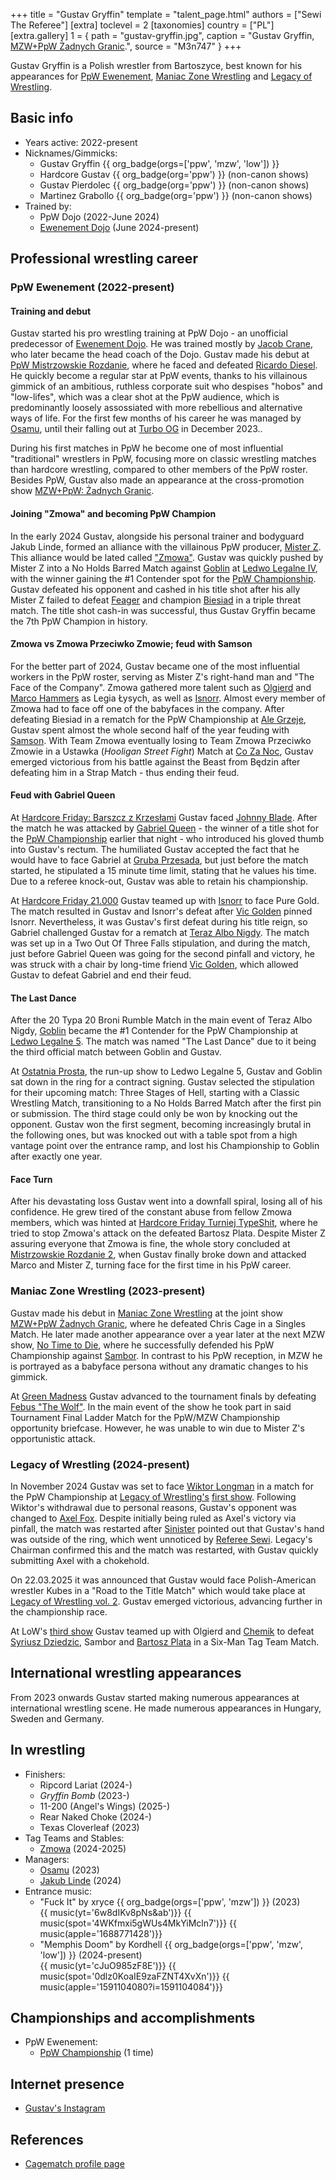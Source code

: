 +++
title = "Gustav Gryffin"
template = "talent_page.html"
authors = ["Sewi The Referee"]
[extra]
toclevel = 2
[taxonomies]
country = ["PL"]
[extra.gallery]
1 = { path = "gustav-gryffin.jpg", caption = "Gustav Gryffin, [MZW+PpW Żadnych Granic](@/e/mzw/2023-09-23-mzw_ppw-zadnych-granic.md).", source = "M3n747" }
+++

Gustav Gryffin is a Polish wrestler from Bartoszyce, best known for his appearances for [PpW Ewenement](@/o/ppw.md), [Maniac Zone Wrestling](@/o/mzw.md) and [Legacy of Wrestling](@/o/low.md).

## Basic info

* Years active: 2022-present
* Nicknames/Gimmicks:
  - Gustav Gryffin {{ org_badge(orgs=['ppw', 'mzw', 'low']) }}
  - Hardcore Gustav {{ org_badge(org='ppw') }} (non-canon shows)
  - Gustav Pierdolec {{ org_badge(org='ppw') }} (non-canon shows)
  - Martinez Grabollo {{ org_badge(org='ppw') }} (non-canon shows)
* Trained by:
  - PpW Dojo (2022-June 2024)
  - [Ewenement Dojo](@/o/ewenement-dojo.md) (June 2024-present)

## Professional wrestling career

### PpW Ewenement (2022-present)

#### Training and debut

Gustav started his pro wrestling training at PpW Dojo - an unofficial predecessor of [Ewenement Dojo](@/o/ewenement-dojo.md).
He was trained mostly by [Jacob Crane](@/w/jacob-crane.md), who later became the head coach of the Dojo.
Gustav made his debut at [PpW Mistrzowskie Rozdanie](@/e/ppw/2023-05-06-ppw-mistrzowskie-rozdanie.md), where he faced and defeated [Ricardo Diesel](@/w/ricardo-diesel.md).
He quickly become a regular star at PpW events, thanks to his villainous gimmick of an ambitious, ruthless corporate suit who despises "hobos" and "low-lifes", which was a clear shot at the PpW audience, which is predominantly loosely assossiated with more rebellious and alternative ways of life.
For the first few months of his career he was managed by [Osamu](@/w/osamu.md), until their falling out at [Turbo OG](@/e/ppw/2023-12-08-ppw-turbo-og.md) in December 2023..

During his first matches in PpW he become one of most influential "traditional" wrestlers in PpW, focusing more on classic wrestling matches than hardcore wrestling, compared to other members of the PpW roster.
Besides PpW, Gustav also made an appearance at the cross-promotion show [MZW+PpW: Żadnych Granic](@/e/mzw/2023-09-23-mzw_ppw-zadnych-granic.md).

#### Joining "Zmowa" and becoming PpW Champion

In the early 2024 Gustav, alongside his personal trainer and bodyguard Jakub Linde, formed an alliance with the villainous PpW producer, [Mister Z](@/w/mister-z.md).
This alliance would be lated called ["Zmowa"](@/tt/zmowa.md). Gustav was quickly pushed by Mister Z into a No Holds Barred Match against [Goblin](@/w/goblin.md) at [Ledwo Legalne IV](@/e/ppw/2024-06-08-ppw-ledwo-legalne-4.md), with the winner gaining the #1 Contender spot for the [PpW Championship](@/c/ppw-championship.md).
Gustav defeated his opponent and cashed in his title shot after his ally Mister Z failed to defeat [Feager](@/w/feager.md) and champion [Biesiad](@/w/biesiad.md) in a triple threat match.
The title shot cash-in was successful, thus Gustav Gryffin became the 7th PpW Champion in history.

#### Zmowa vs Zmowa Przeciwko Zmowie; feud with Samson

For the better part of 2024, Gustav became one of the most influential workers in the PpW roster, serving as Mister Z's right-hand man and "The Face of the Company".
Zmowa gathered more talent such as [Olgierd](@/w/olgierd.md) and [Marco Hammers](@/w/marco-hammers.md) as Legia Łysych, as well as [Isnorr](@/w/isnorr.md).
Almost every member of Zmowa had to face off one of the babyfaces in the company.
After defeating Biesiad in a rematch for the PpW Championship at [Ale Grzeje](@/e/ppw/2024-07-13-ppw-ale-grzeje.md), Gustav spent almost the whole second half of the year feuding with [Samson](@/w/samson.md).
With Team Zmowa eventually losing to Team Zmowa Przeciwko Zmowie in a Ustawka (_Hooligan Street Fight_) Match at [Co Za Noc](@/e/ppw/2024-10-26-ppw-co-za-noc.md), Gustav emerged victorious from his battle against the Beast from Będzin after defeating him in a Strap Match - thus ending their feud.

#### Feud with Gabriel Queen

At [Hardcore Friday: Barszcz z Krzesłami](@/e/ppw/2024-12-06-ppw-hardcore-friday-barszcz-z-krzeslami.md) Gustav faced [Johnny Blade](@/w/johnny-blade.md). After the match he was attacked by [Gabriel Queen](@/w/gabriel-queen.md) - the winner of a title shot for the [PpW Championship](@/c/ppw-championship.md) earlier that night - who introduced his gloved thumb into Gustav's rectum. The humiliated Gustav accepted the fact that he would have to face Gabriel at [Gruba Przesada](@/e/ppw/2025-01-25-ppw-gruba-przesada.md), but just before the match started, he stipulated a 15 minute time limit, stating that he values his time.
Due to a referee knock-out, Gustav was able to retain his championship.

At [Hardcore Friday 21.000](@/e/ppw/2025-02-21-ppw-hardcore-friday.md) Gustav teamed up with [Isnorr](@/w/isnorr.md) to face Pure Gold. The match resulted in Gustav and Isnorr's defeat after [Vic Golden](@/w/vic-golden.md) pinned Isnorr. Nevertheless, it was Gustav's first defeat during his title reign, so Gabriel challenged Gustav for a rematch at [Teraz Albo Nigdy](@/e/ppw/2025-03-15-ppw-teraz-albo-nigdy.md). The match was set up in a Two Out Of Three Falls stipulation, and during the match, just before Gabriel Queen was going for the second pinfall and victory, he was struck with a chair by long-time friend [Vic Golden](@/w/vic-golden.md), which allowed Gustav to defeat Gabriel and end their feud.

#### The Last Dance

After the 20 Typa 20 Broni Rumble Match in the main event of Teraz Albo Nigdy, [Goblin](@/w/goblin.md) became the #1 Contender for the PpW Championship at [Ledwo Legalne 5](@/e/ppw/2025-06-07-ppw-ledwo-legalne-5.md). The match was named "The Last Dance" due to it being the third official match between Goblin and Gustav.

At [Ostatnia Prosta](@/e/ppw/2025-04-30-ppw-ostatnia-prosta.md), the run-up show to Ledwo Legalne 5, Gustav and Goblin sat down in the ring for a contract signing. Gustav selected the stipulation for their upcoming match: Three Stages of Hell, starting with a Classic Wrestling Match, transitioning to a No Holds Barred Match after the first pin or submission. The third stage could only be won by knocking out the opponent. Gustav won the first segment, becoming increasingly brutal in the following ones, but was knocked out with a table spot from a high vantage point over the entrance ramp, and lost his Championship to Goblin after exactly one year.

#### Face Turn

After his devastating loss Gustav went into a downfall spiral, losing all of his confidence. He grew tired of the constant abuse from fellow Zmowa members, which was hinted at [Hardcore Friday Turniej TypeShit](@/e/ppw/2025-08-15-ppw-hardcore-friday-turniej-typeshit.md), where he tried to stop Zmowa's attack on the defeated Bartosz Plata. Despite Mister Z assuring everyone that Zmowa is fine, the whole story concluded at [Mistrzowskie Rozdanie 2](@/e/ppw/2025-09-20-ppw-mistrzowskie-rozdanie-2.md), when Gustav finally broke down and attacked Marco and Mister Z, turning face for the first time in his PpW career.

### Maniac Zone Wrestling (2023-present)

Gustav made his debut in [Maniac Zone Wrestling](@/o/mzw.md) at the joint show [MZW+PpW Żadnych Granic](@/e/mzw/2023-09-23-mzw_ppw-zadnych-granic.md), where he defeated Chris Cage in a Singles Match.
He later made another appearance over a year later at the next MZW show, [No Time to Die](@/e/mzw/2024-10-12-mzw-no-time-to-die.md), where he successfully defended his PpW Championship against [Sambor](@/w/sambor.md). In contrast to his PpW reception, in MZW he is portrayed as a babyface persona without any dramatic changes to his gimmick.

At [Green Madness](@/e/mzw/2025-06-28-mzw-green-madness.md) Gustav advanced to the tournament finals by defeating [Febus "The Wolf"](@/w/apollo-anderson.md). In the main event of the show he took part in said Tournament Final Ladder Match for the PpW/MZW Championship opportunity briefcase. However, he was unable to win due to Mister Z's opportunistic attack.

### Legacy of Wrestling (2024-present)

In November 2024 Gustav was set to face [Wiktor Longman](@/w/wiktor-longman.md) in a match for the PpW Championship at [Legacy of Wrestling's](@/o/low.md) [first show](@/e/low/2024-12-01-low-1.md). Following Wiktor's withdrawal due to personal reasons, Gustav's opponent was changed to [Axel Fox](@/w/axel-fox.md). Despite initially being ruled as Axel's victory via pinfall, the match was restarted after [Sinister](@/w/sinister.md) pointed out that Gustav's hand was outside of the ring, which went unnoticed by [Referee Sewi](@/w/sedzia-seweryn.md). Legacy's Chairman confirmed this and the match was restarted, with Gustav quickly submitting Axel with a chokehold.

On 22.03.2025 it was announced that Gustav would face Polish-American wrestler Kubes in a "Road to the Title Match" which would take place at [Legacy of Wrestling vol. 2](@/e/low/2025-04-06-low-2.md). Gustav emerged victorious, advancing further in the championship race.

At LoW's [third show](@/e/low/2025-07-11-low-3.md) Gustav teamed up with Olgierd and [Chemik](@/w/chemik.md) to defeat [Syriusz Dziedzic](@/w/dziedzic.md), Sambor and [Bartosz Plata](@/w/bartosz-plata.md) in a Six-Man Tag Team Match.

## International wrestling appearances

From 2023 onwards Gustav started making numerous appearances at international wrestling scene. He made numerous appearances in Hungary, Sweden and Germany. 

## In wrestling

* Finishers:
  - Ripcord Lariat (2024-)
  - _Gryffin Bomb_ (2023-)
  - 11-200 (Angel's Wings) (2025-)
  - Rear Naked Choke (2024-)
  - Texas Cloverleaf (2023)
* Tag Teams and Stables:
  - [Zmowa](@/tt/zmowa.md) (2024-2025)
* Managers:
  - [Osamu](@/w/osamu.md) (2023)
  - [Jakub Linde](@/w/jakub-linde.md) (2024)
* Entrance music:
  - "Fuck It" by xryce
    {{ org_badge(orgs=['ppw', 'mzw']) }} (2023) <br>
    {{ music(yt='6w8dIKv8pNs&ab')}}
    {{ music(spot='4WKfmxi5gWUs4MkYiMcln7')}}
    {{ music(apple='1688771428')}}
  - "Memphis Doom" by Kordhell
    {{ org_badge(orgs=['ppw', 'mzw', 'low']) }} (2024-present) <br>
    {{ music(yt='cJuO985zF8E')}}
    {{ music(spot='0dlz0KoaIE9zaFZNT4XvXn')}}
    {{ music(apple='1591104080?i=1591104084')}}

## Championships and accomplishments

* PpW Ewenement:
  - [PpW Championship](@/c/ppw-championship.md) (1 time)

## Internet presence

* [Gustav's Instagram](https://www.instagram.com/gustav.gryffin/)

## References

* [Cagematch profile page](https://www.cagematch.net/?id=2&nr=29108)
